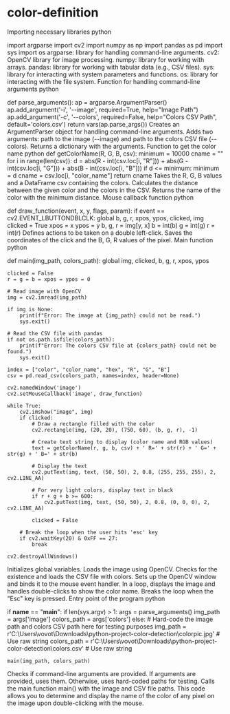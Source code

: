 # color-definition
Importing necessary libraries
python

import argparse
import cv2
import numpy as np
import pandas as pd
import sys
import os
argparse: library for handling command-line arguments.
cv2: OpenCV library for image processing.
numpy: library for working with arrays.
pandas: library for working with tabular data (e.g., CSV files).
sys: library for interacting with system parameters and functions.
os: library for interacting with the file system.
Function for handling command-line arguments
python

def parse_arguments():
    ap = argparse.ArgumentParser()
    ap.add_argument('-i', '--image', required=True, help="Image Path")
    ap.add_argument('-c', '--colors', required=False, help="Colors CSV Path", default='colors.csv')
    return vars(ap.parse_args())
Creates an ArgumentParser object for handling command-line arguments.
Adds two arguments: path to the image (--image) and path to the colors CSV file (--colors).
Returns a dictionary with the arguments.
Function to get the color name
python
def getColorName(R, G, B, csv):
    minimum = 10000
    cname = ""
    for i in range(len(csv)):
        d = abs(R - int(csv.loc[i, "R"])) + abs(G - int(csv.loc[i, "G"])) + abs(B - int(csv.loc[i, "B"]))
        if d <= minimum:
            minimum = d
            cname = csv.loc[i, "color_name"]
    return cname
Takes the R, G, B values and a DataFrame csv containing the colors.
Calculates the distance between the given color and the colors in the CSV.
Returns the name of the color with the minimum distance.
Mouse callback function
python

def draw_function(event, x, y, flags, param):
    if event == cv2.EVENT_LBUTTONDBLCLK:
        global b, g, r, xpos, ypos, clicked, img
        clicked = True
        xpos = x
        ypos = y
        b, g, r = img[y, x]
        b = int(b)
        g = int(g)
        r = int(r)
Defines actions to be taken on a double left-click.
Saves the coordinates of the click and the B, G, R values of the pixel.
Main function
python

def main(img_path, colors_path):
    global img, clicked, b, g, r, xpos, ypos

    clicked = False
    r = g = b = xpos = ypos = 0

    # Read image with OpenCV
    img = cv2.imread(img_path)

    if img is None:
        print(f"Error: The image at {img_path} could not be read.")
        sys.exit()

    # Read the CSV file with pandas
    if not os.path.isfile(colors_path):
        print(f"Error: The colors CSV file at {colors_path} could not be found.")
        sys.exit()

    index = ["color", "color_name", "hex", "R", "G", "B"]
    csv = pd.read_csv(colors_path, names=index, header=None)

    cv2.namedWindow('image')
    cv2.setMouseCallback('image', draw_function)

    while True:
        cv2.imshow("image", img)
        if clicked:
            # Draw a rectangle filled with the color
            cv2.rectangle(img, (20, 20), (750, 60), (b, g, r), -1)

            # Create text string to display (color name and RGB values)
            text = getColorName(r, g, b, csv) + ' R=' + str(r) + ' G=' + str(g) + ' B=' + str(b)

            # Display the text
            cv2.putText(img, text, (50, 50), 2, 0.8, (255, 255, 255), 2, cv2.LINE_AA)
            
            # For very light colors, display text in black
            if r + g + b >= 600:
                cv2.putText(img, text, (50, 50), 2, 0.8, (0, 0, 0), 2, cv2.LINE_AA)

            clicked = False

        # Break the loop when the user hits 'esc' key
        if cv2.waitKey(20) & 0xFF == 27:
            break

    cv2.destroyAllWindows()
Initializes global variables.
Loads the image using OpenCV.
Checks for the existence and loads the CSV file with colors.
Sets up the OpenCV window and binds it to the mouse event handler.
In a loop, displays the image and handles double-clicks to show the color name.
Breaks the loop when the "Esc" key is pressed.
Entry point of the program
python

if __name__ == "__main__":
    if len(sys.argv) > 1:
        args = parse_arguments()
        img_path = args['image']
        colors_path = args['colors']
    else:
        # Hard-code the image path and colors CSV path here for testing purposes
        img_path = r'C:\Users\vovot\Downloads\python-project-color-detection\colorpic.jpg'  # Use raw string
        colors_path = r'C:\Users\vovot\Downloads\python-project-color-detection\colors.csv'  # Use raw string

    main(img_path, colors_path)
Checks if command-line arguments are provided.
If arguments are provided, uses them. Otherwise, uses hard-coded paths for testing.
Calls the main function main() with the image and CSV file paths.
This code allows you to determine and display the name of the color of any pixel on the image upon double-clicking with the mouse.
